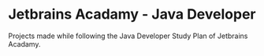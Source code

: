 # Jetbrains Acadamy - Java Developer
Projects made while following the Java Developer Study Plan of Jetbrains Acadamy.


